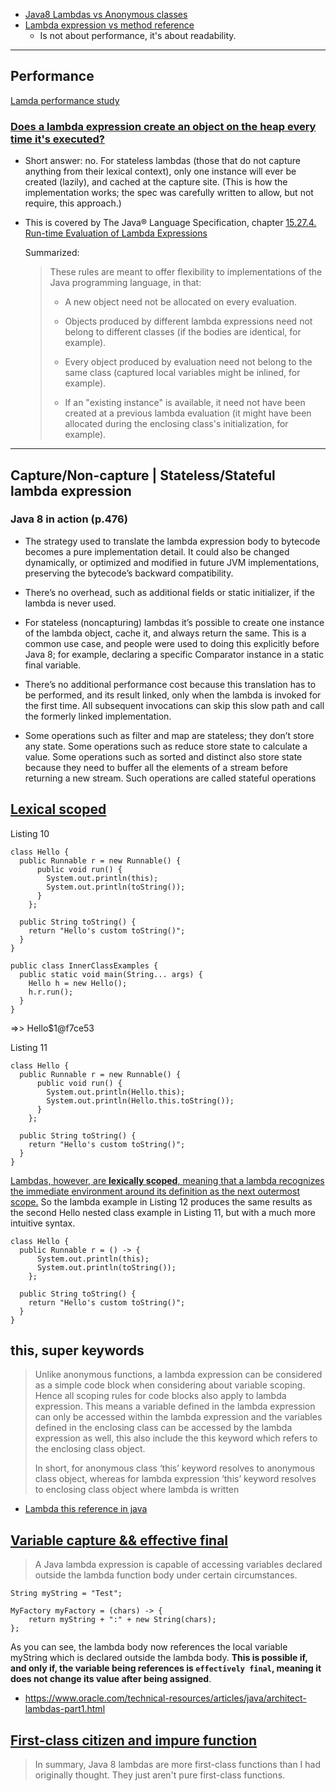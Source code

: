 - [Java8 Lambdas vs Anonymous classes](https://stackoverflow.com/a/46024789/10393067)
- [Lambda expression vs method reference](https://stackoverflow.com/questions/24487805/lambda-expression-vs-method-reference)
  - Is not about performance, it's about readability.

---------
## Performance
[Lamda performance study](https://www.oracle.com/technetwork/java/jvmls2013kuksen-2014088.pdf)

### [Does a lambda expression create an object on the heap every time it's executed?](https://stackoverflow.com/questions/27524445/does-a-lambda-expression-create-an-object-on-the-heap-every-time-its-executed)
- Short answer: no.  For stateless lambdas (those that do not capture anything from their lexical context), only one instance will ever be created (lazily), and cached at the capture site.  (This is how the implementation works; the spec was carefully written to allow, but not require, this approach.)

- This is covered by The Java® Language Specification, chapter [15.27.4. Run-time Evaluation of Lambda Expressions](http://docs.oracle.com/javase/specs/jls/se8/html/jls-15.html#jls-15.27.4)

  Summarized:

  > These rules are meant to offer flexibility to implementations of the Java programming language, in that:
  >
  > - A new object need not be allocated on every evaluation.
  >
  > - Objects produced by different lambda expressions need not belong to different classes (if the bodies are identical, for example).
  >
  > - Every object produced by evaluation need not belong to the same class (captured local variables might be inlined, for example).
  >
  > - If an "existing instance" is available, it need not have been created at a previous lambda evaluation (it might have been allocated during the enclosing class's initialization, for example).
  > 
--------------
## Capture/Non-capture | Stateless/Stateful lambda expression

### Java 8 in action (p.476)
- The strategy used to translate the lambda expression body to bytecode becomes a pure
  implementation detail. It could also be changed dynamically, or optimized and modified in future
  JVM implementations, preserving the bytecode’s backward compatibility.
- There’s no overhead, such as additional fields or static initializer, if the lambda is never used.
- For stateless (noncapturing) lambdas it’s possible to create one instance of the lambda object, cache it,
  and always return the same. This is a common use case, and people were used to doing this explicitly
  before Java 8; for example, declaring a specific Comparator instance in a static final variable.
  
- There’s no additional performance cost because this translation has to be performed, and its result
  linked, only when the lambda is invoked for the first time. All subsequent invocations can skip this
  slow path and call the formerly linked implementation.

- Some operations such as filter and map are stateless; they don’t store any state. Some operations
  such as reduce store state to calculate a value. Some operations such as sorted and distinct also
  store state because they need to buffer all the elements of a stream before returning a new stream.
  Such operations are called stateful operations

## [Lexical scoped](https://github.com/ngminhtrung/You-Dont-Know-JS/blob/master/scope%20%26%20closures/ch2.md)
Listing 10

```
class Hello {
  public Runnable r = new Runnable() {
      public void run() {
        System.out.println(this);
        System.out.println(toString());
      }
    };

  public String toString() {
    return "Hello's custom toString()";
  }
}

public class InnerClassExamples {
  public static void main(String... args) {
    Hello h = new Hello();
    h.r.run();
  }
}
```
=>> Hello$1@f7ce53

Listing 11


```
class Hello {
  public Runnable r = new Runnable() {
      public void run() {
        System.out.println(Hello.this);
        System.out.println(Hello.this.toString());
      }
    };

  public String toString() {
    return "Hello's custom toString()";
  }
}
```

[Lambdas, however, are **lexically scoped**, meaning that a lambda recognizes the immediate environment around its definition as the next outermost scope.](https://www.oracle.com/technical-resources/articles/java/architect-lambdas-part1.html) So the lambda example in Listing 12 produces the same results as the second Hello nested class example in Listing 11, but with a much more intuitive syntax.

```
class Hello {
  public Runnable r = () -> {
      System.out.println(this);
      System.out.println(toString());
    };

  public String toString() {
    return "Hello's custom toString()";
  }
}
```

## this, super keywords

> Unlike anonymous functions, a lambda expression can be considered as a simple code block when considering about variable scoping. Hence all scoping rules for code blocks also apply to lambda expression. This means a variable defined in the lambda expression can only be accessed within the lambda expression and the variables defined in the enclosing class can be accessed by the lambda expression as well, this also include the this keyword which refers to the enclosing class object.
>
> In short, for anonymous class ‘this’ keyword resolves to anonymous class object, whereas for lambda expression ‘this’ keyword resolves to enclosing class object where lambda is written
> 
- [Lambda this reference in java](https://stackoverflow.com/questions/24202236/lambda-this-reference-in-java)

## [Variable capture && effective final](http://tutorials.jenkov.com/java/lambda-expressions.html#variable-capture)
> A Java lambda expression is capable of accessing variables declared outside the lambda function body under
certain circumstances.

```
String myString = "Test";

MyFactory myFactory = (chars) -> {
    return myString + ":" + new String(chars);
};
```
As you can see, the lambda body now references the local variable myString which is declared outside the lambda body. **This is possible if, and only if, the variable being references is `effectively final`, meaning it does not change its value after being assigned**. 

- https://www.oracle.com/technical-resources/articles/java/architect-lambdas-part1.html

## [First-class citizen and impure function](https://stackoverflow.com/a/15241404/10393067)
> In summary, Java 8 lambdas are more first-class functions than I had originally thought. They just aren't pure first-class functions.
